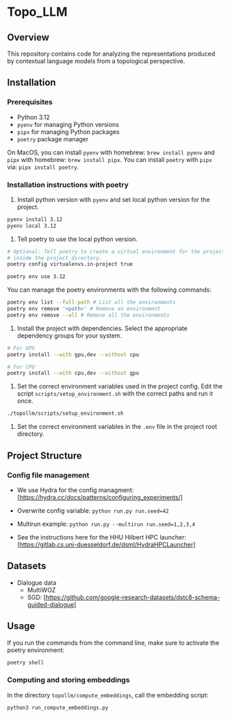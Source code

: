 # Topo_LLM

## Overview

This repository contains code for analyzing the representations produced by contextual language models from a topological perspective.

## Installation

### Prerequisites

- Python 3.12
- `pyenv` for managing Python versions
- `pipx` for managing Python packages
- `poetry` package manager

On MacOS, you can install `pyenv` with homebrew: `brew install pyenv` and `pipx` with homebrew: `brew install pipx`.
You can install `poetry` with `pipx` via: `pipx install poetry`.

### Installation instructions with poetry

1. Install python version with `pyenv` and set local python version for the project.

```bash
pyenv install 3.12
pyenv local 3.12
```

1. Tell poetry to use the local python version.

```bash
# Optional: Tell poetry to create a virtual environment for the project
# inside the project directory.
poetry config virtualenvs.in-project true

poetry env use 3.12
```

You can manage the poetry environments with the following commands:

```bash
poetry env list --full-path # List all the environments
poetry env remove '<path>' # Remove an environment
poetry env remove --all # Remove all the environments
```

1. Install the project with dependencies.
Select the appropriate dependency groups for your system.

```bash
# For GPU
poetry install --with gpu,dev --without cpu
```

```bash
# For CPU
poetry install --with cpu,dev --without gpu
```

1. Set the correct environment variables used in the project config.
Edit the script `scripts/setup_environment.sh` with the correct paths and run it once.

```bash
./topollm/scripts/setup_environment.sh
```

1. Set the correct environment variables in the `.env` file in the project root directory.

## Project Structure

### Config file management

- We use Hydra for the config managment:
  [https://hydra.cc/docs/patterns/configuring_experiments/]

- Overwrite config variable:
  `python run.py run.seed=42`

- Multirun example:
  `python run.py --multirun run.seed=1,2,3,4`

- See the instructions here for the HHU Hilbert HPC launcher:
  [https://gitlab.cs.uni-duesseldorf.de/dsml/HydraHPCLauncher]

## Datasets

- Dialogue data
  - MultiWOZ
  - SGD:
    [https://github.com/google-research-datasets/dstc8-schema-guided-dialogue]

## Usage

If you run the commands from the command line, make sure to activate the poetry environment:

```bash
poetry shell
```

### Computing and storing embeddings

In the directory `topollm/compute_embeddings`, call the embedding script:

```bash
python3 run_compute_embeddings.py
```
